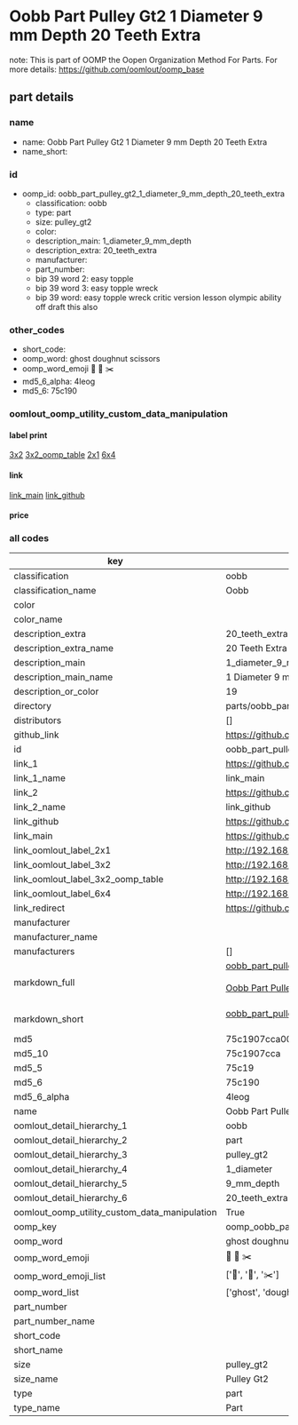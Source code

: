 # Oobb Part Pulley Gt2 1 Diameter 9 mm Depth 20 Teeth Extra  

note: This is part of OOMP the Oopen Organization Method For Parts. For more details: https://github.com/oomlout/oomp_base

##  part details
  







### name
* name: Oobb Part Pulley Gt2 1 Diameter 9 mm Depth 20 Teeth Extra
* name_short: 
### id
* oomp_id: oobb_part_pulley_gt2_1_diameter_9_mm_depth_20_teeth_extra
  * classification: oobb
  * type: part
  * size: pulley_gt2
  * color: 
  * description_main: 1_diameter_9_mm_depth
  * description_extra: 20_teeth_extra
  * manufacturer: 
  * part_number: 
  * bip 39 word 2: easy topple
  * bip 39 word 3: easy topple wreck
  * bip 39 word: easy topple wreck critic version lesson olympic ability off draft this also

### other_codes
* short_code: 
* oomp_word: ghost doughnut scissors
* oomp_word_emoji :ghost: :doughnut: :scissors:
* md5_6_alpha: 4leog
* md5_6: 75c190






### oomlout_oomp_utility_custom_data_manipulation
#### label print
[3x2](http://192.168.1.245:1112/?label=oomp%204leog)
[3x2_oomp_table](http://192.168.1.108:1112/?label=oomp%204leog)
[2x1](http://192.168.1.242:1112/?label=oomp%204leog)
[6x4](http://192.168.1.55:1112/?label=oomp%204leog)    

#### link

[link_main](https://github.com/oomlout/oomlout_oomp_version_1_messy/tree/main/parts/oobb_part_pulley_gt2_1_diameter_9_mm_depth_20_teeth_extra) [link_github](https://github.com/oomlout/oomlout_oomp_version_1_messy/tree/main/parts/oobb_part_pulley_gt2_1_diameter_9_mm_depth_20_teeth_extra)                             

#### price







### all codes 
| key | value |  
| --- | --- |  
| classification | oobb |  
| classification_name | Oobb |  
| color |  |  
| color_name |  |  
| description_extra | 20_teeth_extra |  
| description_extra_name | 20 Teeth Extra |  
| description_main | 1_diameter_9_mm_depth |  
| description_main_name | 1 Diameter 9 mm Depth |  
| description_or_color | 19 |  
| directory | parts/oobb_part_pulley_gt2_1_diameter_9_mm_depth_20_teeth_extra |  
| distributors | [] |  
| github_link | https://github.com/oomlout/oomlout_oomp_part_src/tree/main/parts/oobb_part_pulley_gt2_1_diameter_9_mm_depth_20_teeth_extra |  
| id | oobb_part_pulley_gt2_1_diameter_9_mm_depth_20_teeth_extra |  
| link_1 | https://github.com/oomlout/oomlout_oomp_version_1_messy/tree/main/parts/oobb_part_pulley_gt2_1_diameter_9_mm_depth_20_teeth_extra |  
| link_1_name | link_main |  
| link_2 | https://github.com/oomlout/oomlout_oomp_version_1_messy/tree/main/parts/oobb_part_pulley_gt2_1_diameter_9_mm_depth_20_teeth_extra |  
| link_2_name | link_github |  
| link_github | https://github.com/oomlout/oomlout_oomp_version_1_messy/tree/main/parts/oobb_part_pulley_gt2_1_diameter_9_mm_depth_20_teeth_extra |  
| link_main | https://github.com/oomlout/oomlout_oomp_version_1_messy/tree/main/parts/oobb_part_pulley_gt2_1_diameter_9_mm_depth_20_teeth_extra |  
| link_oomlout_label_2x1 | http://192.168.1.242:1112/?label=oomp%204leog |  
| link_oomlout_label_3x2 | http://192.168.1.245:1112/?label=oomp%204leog |  
| link_oomlout_label_3x2_oomp_table | http://192.168.1.108:1112/?label=oomp%204leog |  
| link_oomlout_label_6x4 | http://192.168.1.55:1112/?label=oomp%204leog |  
| link_redirect | https://github.com/oomlout/oomlout_oomp_version_1_messy/tree/main/parts/oobb_part_pulley_gt2_1_diameter_9_mm_depth_20_teeth_extra |  
| manufacturer |  |  
| manufacturer_name |  |  
| manufacturers | [] |  
| markdown_full | [oobb_part_pulley_gt2_1_diameter_9_mm_depth_20_teeth_extra](none)<br>[](none)<br>[Oobb Part Pulley Gt2 1 Diameter 9 Mm Depth 20 Teeth Extra](none)<br><br> |  
| markdown_short | [oobb_part_pulley_gt2_1_diameter_9_mm_depth_20_teeth_extra](none)<br><br> |  
| md5 | 75c1907cca00334a01f9633dfc794a2e |  
| md5_10 | 75c1907cca |  
| md5_5 | 75c19 |  
| md5_6 | 75c190 |  
| md5_6_alpha | 4leog |  
| name | Oobb Part Pulley Gt2 1 Diameter 9 mm Depth 20 Teeth Extra |  
| oomlout_detail_hierarchy_1 | oobb |  
| oomlout_detail_hierarchy_2 | part |  
| oomlout_detail_hierarchy_3 | pulley_gt2 |  
| oomlout_detail_hierarchy_4 | 1_diameter |  
| oomlout_detail_hierarchy_5 | 9_mm_depth |  
| oomlout_detail_hierarchy_6 | 20_teeth_extra |  
| oomlout_oomp_utility_custom_data_manipulation | True |  
| oomp_key | oomp_oobb_part_pulley_gt2_1_diameter_9_mm_depth_20_teeth_extra |  
| oomp_word | ghost doughnut scissors |  
| oomp_word_emoji | :ghost: :doughnut: :scissors: |  
| oomp_word_emoji_list | [':ghost:', ':doughnut:', ':scissors:'] |  
| oomp_word_list | ['ghost', 'doughnut', 'scissors'] |  
| part_number |  |  
| part_number_name |  |  
| short_code |  |  
| short_name |  |  
| size | pulley_gt2 |  
| size_name | Pulley Gt2 |  
| type | part |  
| type_name | Part |  
